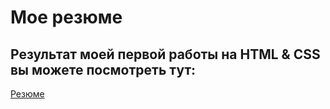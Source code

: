 # Мое резюме
## Результат моей первой работы на HTML & CSS вы можете посмотреть тут: 
 [Резюме](https://robertmust.github.io/resume1)
